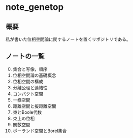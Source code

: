 # note_genetop

## 概要
私が書いた位相空間論に関するノートを置くリポジトリである。

## ノートの一覧
0. 集合と写像，順序
1. 位相空間論の基礎概念
2. 位相空間の構成
3. 分離公理と連結性
4. コンパクト空間
5. 一様空間
6. 距離空間と擬距離空間
7. 束とBoole代数
8. 束上の位相
9. 関数空間
10. ポーランド空間とBorel集合
